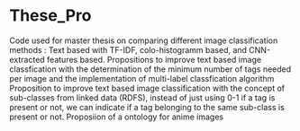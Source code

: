 # These_Pro
Code used for master thesis on comparing different image classification methods : Text based with TF-IDF, colo-histogramm based, and CNN-extracted features based.
Propositions to improve text based image classfication with the determination of the minimum number of tags needed per image and the implementation of multi-label classfication algorithm
Proposition to improve text based image classification with the concept of sub-classes from linked data (RDFS), instead of just using 0-1 if a tag is present or not, we can indicate if a tag belonging to the same sub-class is present or not.
Proposiion of a ontology for anime images
